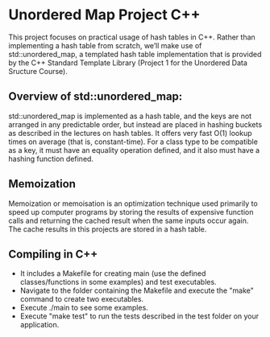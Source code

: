 # Unordered Map Project C++

This project focuses on practical usage of hash tables in C++. Rather than implementing a hash table from scratch, we’ll make use of std::unordered_map, a templated hash table implementation that is provided by the C++ Standard Template Library (Project 1 for the Unordered Data Sructure Course).


## Overview of std::unordered_map:
std::unordered_map is implemented as a hash table, and the keys are not arranged in any predictable order, but instead are placed in hashing buckets as described in the lectures on hash tables. It offers very fast O(1) lookup times on average (that is, constant-time). For a class type to be compatible as a key, it must have an equality operation defined, and it also must have a hashing function defined.

## Memoization
Memoization or memoisation is an optimization technique used primarily to speed up computer programs by storing the results of expensive function calls and returning the cached result when the same inputs occur again. The cache results in this projects are stored in a hash table.


## Compiling in C++
- It includes a Makefile for creating main (use the defined classes/functions in some examples) and test executables.
- Navigate to the folder containing the Makefile and execute the "make" command to create two executables.
- Execute ./main to see some examples.
- Execute "make test" to run the tests described in the test folder on your application.